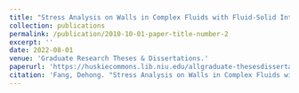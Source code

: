 ```yaml
---
title: "Stress Analysis on Walls in Complex Fluids with Fluid-Solid Interaction"
collection: publications
permalink: /publication/2010-10-01-paper-title-number-2
excerpt: ''
date: 2022-08-01
venue: 'Graduate Research Theses & Dissertations.'
paperurl: 'https://huskiecommons.lib.niu.edu/allgraduate-thesesdissertations/7022/'
citation: 'Fang, Dehong. "Stress Analysis on Walls in Complex Fluids with Fluid-Solid Interaction." (2022).'
---
```


